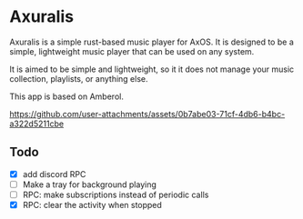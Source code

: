 # Axuralis

Axuralis is a simple rust-based music player for AxOS. It is designed to be a simple, lightweight music player that can be used on any system. 

It is aimed to be simple and lightweight, so it it does not manage your music collection, playlists, or anything else. 

This app is based on Amberol.

https://github.com/user-attachments/assets/0b7abe03-71cf-4db6-b4bc-a322d5211cbe

## Todo

- [x] add discord RPC
- [ ] Make a tray for background playing
- [ ] RPC: make subscriptions instead of periodic calls
- [x] RPC: clear the activity when stopped